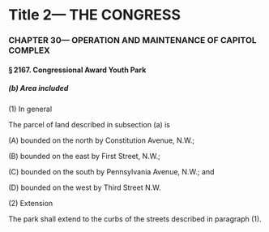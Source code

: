 
# Title 2— THE CONGRESS
### CHAPTER 30— OPERATION AND MAINTENANCE OF CAPITOL COMPLEX
#### § 2167. Congressional Award Youth Park
##### (b) Area included

(1) In general

The parcel of land described in subsection (a) is

(A) bounded on the north by Constitution Avenue, N.W.;

(B) bounded on the east by First Street, N.W.;

(C) bounded on the south by Pennsylvania Avenue, N.W.; and

(D) bounded on the west by Third Street N.W.

(2) Extension

The park shall extend to the curbs of the streets described in paragraph (1).
